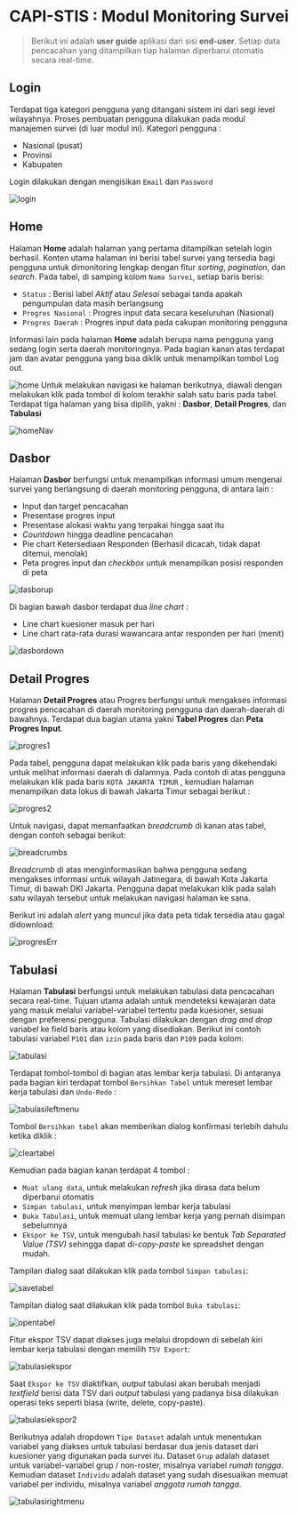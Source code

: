# CAPI-STIS : Modul Monitoring Survei #
>Berikut ini adalah **user guide** aplikasi dari sisi **end-user**.
Setiap data pencacahan yang ditampilkan tiap halaman diperbarui otomatis secara real-time.

## Login ##
Terdapat tiga kategori pengguna yang ditangani sistem ini dari segi level wilayahnya. Proses pembuatan pengguna dilakukan pada modul manajemen survei (di luar modul ini).
Kategori pengguna :
- Nasional (pusat)
- Provinsi
- Kabupaten

Login dilakukan dengan mengisikan `Email` dan `Password`

![login](https://git.stis.ac.id/hakimirza/monitor//uploads/c5afa463723c69b9d5ced4819e2768b5/login.PNG)

## Home ##
Halaman **Home** adalah halaman yang pertama ditampilkan setelah login berhasil. Konten utama halaman ini berisi tabel survei yang tersedia bagi pengguna untuk dimonitoring lengkap dengan fitur *sorting*, *pagination*, dan *search*.
Pada tabel, di samping kolom `Nama Survei`, setiap baris berisi:
- `Status` : Berisi label *Aktif* atau *Selesai* sebagai tanda apakah pengumpulan data masih berlangsung
- `Progres Nasional` : Progres input data secara keseluruhan (Nasional)
- `Progres Daerah` : Progres input data pada cakupan monitoring pengguna

Informasi lain pada halaman **Home** adalah berupa nama pengguna yang sedang login serta daerah monitoringnya. Pada bagian kanan atas terdapat jam dan avatar pengguna yang bisa diklik untuk menampilkan tombol Log out.

![home](https://git.stis.ac.id/hakimirza/monitor/uploads/e11736ba490e1247a1fd5aab42de2882/home.PNG)
Untuk melakukan navigasi ke halaman berikutnya, diawali dengan melakukan klik pada tombol di kolom terakhir salah satu baris pada tabel. Terdapat tiga halaman yang bisa dipilih, yakni : **Dasbor**, **Detail Progres**, dan **Tabulasi**

![homeNav](https://git.stis.ac.id/hakimirza/monitor/uploads/13297e3deaf1a030b6898524f31bdb89/homeNav.PNG)

## Dasbor ##
Halaman **Dasbor** berfungsi untuk menampilkan informasi umum mengenai survei yang berlangsung di daerah monitoring pengguna, di antara lain :
- Input dan target pencacahan
- Presentase progres input
- Presentase alokasi waktu yang terpakai hingga saat itu
- *Countdown* hingga deadline pencacahan
- Pie chart Ketersediaan Responden (Berhasil dicacah, tidak dapat ditemui, menolak)
- Peta progres input dan *checkbox* untuk menampilkan posisi responden di peta

![dasborup](https://git.stis.ac.id/hakimirza/monitor/uploads/4374a82570c91ea33f55d8cd516f9b20/dasborup.png)

Di bagian bawah dasbor terdapat dua *line chart* :
- Line chart kuesioner masuk per hari
- Line chart rata-rata durasi wawancara antar responden per hari (menit)

![dasbordown](https://git.stis.ac.id/hakimirza/monitor/uploads/e39d44931947d9ab606117095c0f870e/dasbordown.png)

## Detail Progres ##
Halaman **Detail Progres** atau Progres berfungsi untuk mengakses informasi progres pencacahan di daerah monitoring pengguna dan daerah-daerah di bawahnya. Terdapat dua bagian utama yakni **Tabel Progres** dan **Peta Progres Input**.

![progres1](https://git.stis.ac.id/hakimirza/monitor/uploads/0f9b87a74ccb9844d43f7fcba2a7dc92/progres1.png)


Pada tabel, pengguna dapat melakukan klik pada baris yang dikehendaki untuk melihat informasi daerah di dalamnya. Pada contoh di atas pengguna melakukan klik pada baris `KOTA JAKARTA TIMUR` , kemudian halaman menampilkan data lokus di bawah Jakarta Timur sebagai berikut :

![progres2](https://git.stis.ac.id/hakimirza/monitor/uploads/7f5870fc20d28f5c611f754dc5a74de2/progres2.png)


Untuk navigasi, dapat memanfaatkan *breadcrumb* di kanan atas tabel, dengan contoh sebagai berikut:

![breadcrumbs](https://git.stis.ac.id/hakimirza/monitor/uploads/cbaa6bc4fb1f3e4572558670dfc39f3a/breadcrumbs.PNG)

*Breadcrumb* di atas menginformasikan bahwa pengguna sedang mengakses informasi untuk wilayah Jatinegara, di bawah Kota Jakarta Timur, di bawah DKI Jakarta. Pengguna dapat melakukan klik pada salah satu wilayah tersebut untuk melakukan navigasi halaman ke sana.


Berikut ini adalah *alert* yang muncul jika data peta tidak tersedia atau gagal didownload:

![progresErr](https://git.stis.ac.id/hakimirza/monitor/uploads/4c35814ccececa18cf53cf8d6a8001ad/progresErr.png)


## Tabulasi ##
Halaman **Tabulasi** berfungsi untuk melakukan tabulasi data pencacahan secara real-time. Tujuan utama adalah untuk mendeteksi kewajaran data yang masuk melalui variabel-variabel tertentu pada kuesioner, sesuai dengan preferensi pengguna. Tabulasi dilakukan dengan *drag and drop* variabel ke field baris atau kolom yang disediakan.
Berikut ini contoh tabulasi variabel `P101` dan `izin` pada baris dan `P109` pada kolom:

![tabulasi](https://git.stis.ac.id/hakimirza/monitor/uploads/93d35d7d7efefda75c6fd272c35ddb1f/tabulasi.png)


Terdapat tombol-tombol di bagian atas lembar kerja tabulasi. Di antaranya pada bagian kiri terdapat tombol `Bersihkan Tabel` untuk mereset lembar kerja tabulasi dan `Undo-Redo` :

![tabulasileftmenu](https://git.stis.ac.id/hakimirza/monitor/uploads/b91501e19abbb98c2fee496f0914a873/tabulasileftmenu.PNG)


Tombol `Bersihkan tabel` akan memberikan dialog konfirmasi terlebih dahulu ketika diklik :

![cleartabel](https://git.stis.ac.id/hakimirza/monitor/uploads/c604b595e49b4e422b5c9cae4fefcd3a/cleartabel.PNG)


Kemudian pada bagian kanan terdapat 4 tombol :
- `Muat ulang data`, untuk melakukan *refresh* jika dirasa data belum diperbarui otomatis
- `Simpan tabulasi`, untuk menyimpan lembar kerja tabulasi
- `Buka Tabulasi`, untuk memuat ulang lembar kerja yang pernah disimpan sebelumnya
- `Ekspor ke TSV`, untuk mengubah hasil tabulasi ke bentuk *Tab Separated Value (TSV)* sehingga dapat di-*copy-paste* ke spreadshet dengan mudah.

Tampilan dialog saat dilakukan klik pada tombol `Simpan tabulasi`:

![savetabel](https://git.stis.ac.id/hakimirza/monitor/uploads/5724ebcf58a70198e532e32901bd5b1b/savetabel.PNG)


Tampilan dialog saat dilakukan klik pada tombol `Buka tabulasi`:

![opentabel](https://git.stis.ac.id/hakimirza/monitor/uploads/0d7447e9e4505ed7ef64f926d723135b/opentabel.PNG)


Fitur ekspor TSV dapat diakses juga melalui dropdown di sebelah kiri lembar kerja tabulasi dengan memilih `TSV Export`:

![tabulasiekspor](https://git.stis.ac.id/hakimirza/monitor/uploads/bb6111c7eb987d5af39d9ba93301e3eb/tabulasiekspor.png)


Saat `Ekspor ke TSV` diaktifkan, *output* tabulasi akan berubah menjadi *textfield* berisi data TSV dari *output* tabulasi yang padanya bisa dilakukan operasi teks seperti biasa (write, delete, copy-paste).

![tabulasiekspor2](https://git.stis.ac.id/hakimirza/monitor/uploads/ca3362fec242a22fa1abbe28213b0385/tabulasiekspor2.png)

Berikutnya adalah dropdown `Tipe Dataset` adalah untuk menentukan variabel yang diakses untuk tabulasi berdasar dua jenis dataset dari kuesioner yang digunakan pada survei itu. Dataset `Grup` adalah dataset untuk variabel-variabel grup / non-roster, misalnya variabel *rumah tangga*. Kemudian dataset `Individu` adalah dataset yang sudah disesuaikan memuat variabel per individu, misalnya variabel *anggota rumah tangga*.

![tabulasirightmenu](https://git.stis.ac.id/hakimirza/monitor/uploads/d90f1a3b80fd02e5a4752dd599784867/tabulasirightmenu.PNG)
